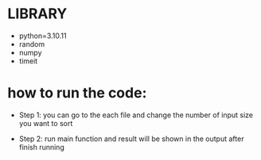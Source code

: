 # LIBRARY
- python=3.10.11
- random
- numpy
- timeit

# how to run the code: 
- Step 1: you can go to the each file and change the number of input size you want to sort 

- Step 2: run main function and result will be shown in the output after finish running
